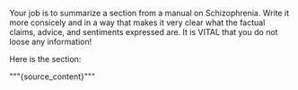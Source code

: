Your job is to summarize a section from a manual on Schizophrenia. Write it more
consicely and in a way that makes it very clear what the factual claims, advice,
and sentiments expressed are. It is VITAL that you do not loose any information!

Here is the section:

"""{source_content}"""